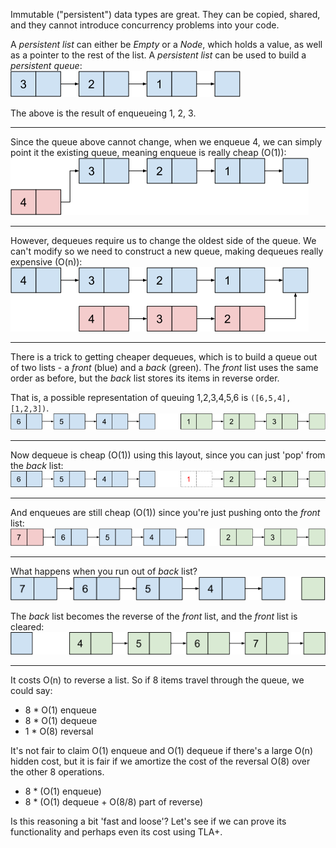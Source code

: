 Immutable ("persistent") data types are great.  They can be copied, shared, and they cannot introduce concurrency problems into your code.

A _persistent list_ can either be _Empty_ or a _Node_, which holds a value, as well as a pointer to the rest of the list.  A _persistent list_ can be used to build a _persistent queue_:\
![queue](https://github.com/MiradoConsulting/tla-workshop/blob/main/images/queue.png)

The above is the result of enqueueing 1, 2, 3.

<hr/>

Since the queue above cannot change, when we enqueue 4, we can simply point it the existing queue, meaning enqueue is really cheap (O(1)):\
![queue](https://github.com/MiradoConsulting/tla-workshop/blob/main/images/cheap-enqueue.png)

<hr/>

However, dequeues require us to change the oldest side of the queue.  We can't modify so we need to construct a new queue, making dequeues really expensive (O(n)):\
![queue](https://github.com/MiradoConsulting/tla-workshop/blob/main/images/expensive-dequeue.png)

<hr/>

There is a trick to getting cheaper dequeues, which is to build a queue out of two lists - a _front_ (blue) and a _back_ (green).  The _front_ list uses the same order as before, but the _back_ list stores its items in reverse order.

That is, a possible representation of queuing 1,2,3,4,5,6 is `([6,5,4], [1,2,3])`.\
![queue](https://github.com/MiradoConsulting/tla-workshop/blob/main/images/two-lists.png)

<hr/>

Now dequeue is cheap (O(1)) using this layout, since you can just 'pop' from the _back_ list:\
![queue](https://github.com/MiradoConsulting/tla-workshop/blob/main/images/cheap-dequeue.png)

<hr/>

And enqueues are still cheap (O(1)) since you're just pushing onto the _front_ list:\
![queue](https://github.com/MiradoConsulting/tla-workshop/blob/main/images/cheap-enqueue-2.png)

<hr/>

What happens when you run out of _back_ list?\
![queue](https://github.com/MiradoConsulting/tla-workshop/blob/main/images/empty-back.png)

The _back_ list becomes the reverse of the _front_ list, and the _front_ list is cleared:\
![queue](https://github.com/MiradoConsulting/tla-workshop/blob/main/images/reversed-back.png)

<hr/>

It costs O(n) to reverse a list.  So if 8 items travel through the queue, we could say:
* 8 * O(1) enqueue
* 8 * O(1) dequeue
* 1 * O(8) reversal

It's not fair to claim O(1) enqueue and O(1) dequeue if there's a large O(n) hidden cost, but it is fair if we amortize the cost of the reversal O(8) over the other 8 operations.
* 8 * (O(1) enqueue)
* 8 * (O(1) dequeue + O(8/8) part of reverse)

Is this reasoning a bit 'fast and loose'?  Let's see if we can prove its functionality and perhaps even its cost using TLA+.
